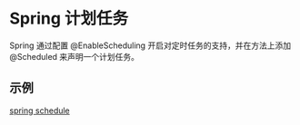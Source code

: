 # Spring 计划任务

Spring 通过配置 @EnableScheduling 开启对定时任务的支持，并在方法上添加 @Scheduled
来声明一个计划任务。

## 示例
[ spring schedule ](../spring-advance/src/main/java/com/xc/spring/advance/schedule)